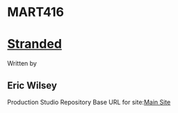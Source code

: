 # MART416
<This content is the property of Eric J Wilsey>

<h1><u><b>Stranded</b></u></h1>
Written by
<h2>Eric Wilsey</h2>


Production Studio Repository
Base URL for site:[Main Site](https://ewilsey.github.io/MART416)
